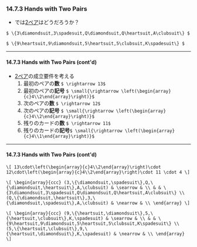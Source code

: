 ### 14.7.3 Hands with Two Pairs

* では<u>2ペア</u>はどうだろうか？

`$ \{3\diamondsuit,3\spadesuit,Q\diamondsuit,Q\heartsuit,A\clubsuit\} $`

`$ \{9\heartsuit,9\diamondsuit,5\heartsuit,5\clubsuit,K\spadesuit\} $`

---

#### 14.7.3 Hands with Two Pairs (cont'd)

* <u>2ペア</u>の成立要件を考える
  1. 最初のペアの**数** `$ \rightarrow 13$`
  1. 最初のペアの**記号** `$ \small{\rightarrow \left(\begin{array}{c}4\\2\end{array}\right)}$`
  1. 次のペアの**数** `$ \rightarrow 12$`
  1. 次のペアの**記号** `$ \small{\rightarrow \left(\begin{array}{c}4\\2\end{array}\right)}$`
  1. 残りのカードの**数** `$ \rightarrow 11$`
  1. 残りのカードの**記号**`$ \small{\rightarrow \left(\begin{array}{c}4\\1\end{array}\right)}$`

---

#### 14.7.3 Hands with Two Pairs (cont'd)

`\[
13\cdot\left(\begin{array}{c}4\\2\end{array}\right)\cdot 12\cdot\left(\begin{array}{c}4\\2\end{array}\right)\cdot 11 \cdot 4
\]`

`\[
\begin{array}{ccc}
 (3,\{\diamondsuit,\spadesuit\},Q,\{\diamondsuit,\heartsuit\},A,\clubsuit) & \searrow & \\
 & & \{3\diamondsuit,3\spadesuit,Q\diamondsuit,Q\heartsuit,A\clubsuit\} \\
 (Q,\{\diamondsuit,\heartsuit\},3,\{\diamondsuit,\spadesuit\},A,\clubsuit) & \nearrow & \\
\end{array}
\]`

`\[
\begin{array}{ccc}
 (9,\{\heartsuit,\diamondsuit\},5,\{\heartsuit,\clubsuit\},K,\spadesuit) & \searrow & \\
 & & \{9\heartsuit,9\diamondsuit,5\heartsuit,5\clubsuit,K\spadesuit\} \\
 (5,\{\heartsuit,\clubsuit\},9,\{\heartsuit,\diamondsuit\},K,\spadesuit) & \nearrow & \\
\end{array}
\]`
